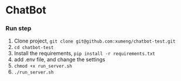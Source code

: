 # ChatBot

### Run step

1. Clone project, `git clone git@github.com:xumeng/chatbot-test.git`
2. `cd chatbot-test`
3. Install the requirements, `pip install -r requirements.txt`
4. add .env file, and change the settings
5. `chmod +x run_server.sh`
6. `./run_server.sh`
